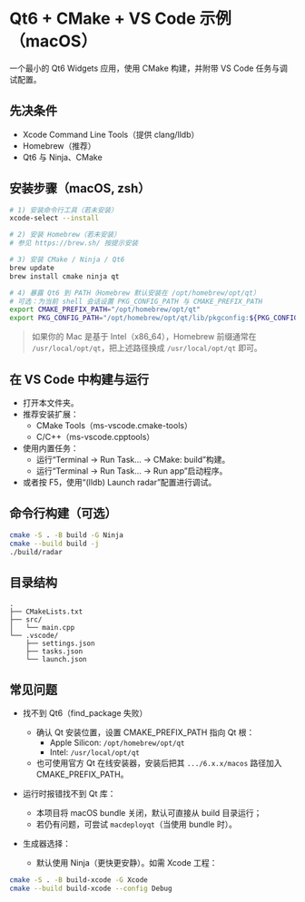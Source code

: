 # Qt6 + CMake + VS Code 示例（macOS）

一个最小的 Qt6 Widgets 应用，使用 CMake 构建，并附带 VS Code 任务与调试配置。

## 先决条件

- Xcode Command Line Tools（提供 clang/lldb）
- Homebrew（推荐）
- Qt6 与 Ninja、CMake

## 安装步骤（macOS, zsh）

```zsh
# 1) 安装命令行工具（若未安装）
xcode-select --install

# 2) 安装 Homebrew（若未安装）
# 参见 https://brew.sh/ 按提示安装

# 3) 安装 CMake / Ninja / Qt6
brew update
brew install cmake ninja qt

# 4) 暴露 Qt6 到 PATH（Homebrew 默认安装在 /opt/homebrew/opt/qt）
# 可选：为当前 shell 会话设置 PKG_CONFIG_PATH 与 CMAKE_PREFIX_PATH
export CMAKE_PREFIX_PATH="/opt/homebrew/opt/qt"
export PKG_CONFIG_PATH="/opt/homebrew/opt/qt/lib/pkgconfig:${PKG_CONFIG_PATH}"
```

> 如果你的 Mac 是基于 Intel（x86_64），Homebrew 前缀通常在 `/usr/local/opt/qt`，把上述路径换成 `/usr/local/opt/qt` 即可。

## 在 VS Code 中构建与运行

- 打开本文件夹。
- 推荐安装扩展：
  - CMake Tools（ms-vscode.cmake-tools）
  - C/C++（ms-vscode.cpptools）
- 使用内置任务：
  - 运行“Terminal -> Run Task… -> CMake: build”构建。
  - 运行“Terminal -> Run Task… -> Run app”启动程序。
- 或者按 F5，使用“(lldb) Launch radar”配置进行调试。

## 命令行构建（可选）

```zsh
cmake -S . -B build -G Ninja
cmake --build build -j
./build/radar
```

## 目录结构

```
.
├── CMakeLists.txt
├── src/
│   └── main.cpp
└── .vscode/
    ├── settings.json
    ├── tasks.json
    └── launch.json
```

## 常见问题

- 找不到 Qt6（find_package 失败）
  - 确认 Qt 安装位置，设置 CMAKE_PREFIX_PATH 指向 Qt 根：
    - Apple Silicon: `/opt/homebrew/opt/qt`
    - Intel: `/usr/local/opt/qt`
  - 也可使用官方 Qt 在线安装器，安装后把其 `.../6.x.x/macos` 路径加入 CMAKE_PREFIX_PATH。

- 运行时报错找不到 Qt 库：
  - 本项目将 macOS bundle 关闭，默认可直接从 build 目录运行；
  - 若仍有问题，可尝试 `macdeployqt`（当使用 bundle 时）。

- 生成器选择：
  - 默认使用 Ninja（更快更安静）。如需 Xcode 工程：

```zsh
cmake -S . -B build-xcode -G Xcode
cmake --build build-xcode --config Debug
```
